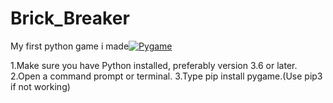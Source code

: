 # Brick_Breaker
My first python game i made[![Pygame](https://img.shields.io/badge/Pygame-007ACC?style=for-the-badge&logo=pygame&logoColor=white)](https://www.pygame.org/)


1.Make sure you have Python installed, preferably version 3.6 or later. 
2.Open a command prompt or terminal. 
3.Type pip install pygame.(Use pip3 if not working)
